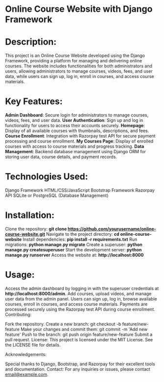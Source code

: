 
# Online Course Website with Django Framework

# Description:
This project is an Online Course Website developed using the Django Framework, providing a platform for managing and delivering online courses. The website includes functionalities for both administrators and users, allowing administrators to manage courses, videos, fees, and user data, while users can sign up, log in, enroll in courses, and access course materials.

# Key Features:

**Admin Dashboard**: Secure login for administrators to manage courses, videos, fees, and user data.
**User Authentication**: Sign up and log in functionality for users to access their accounts securely.
**Homepage**: Display of all available courses with thumbnails, descriptions, and fees.
**Course Enrollment**: Integration with Razorpay test API for secure payment processing and course enrollment.
**My Courses Page**: Display of enrolled courses with access to course materials and progress tracking.
**Data Management**: Backend database management using Django ORM for storing user data, course details, and payment records.

# Technologies Used:

Django Framework
HTML/CSS/JavaScript
Bootstrap Framework
Razorpay API
SQLite or PostgreSQL (Database Management)
# Installation:

Clone the repository: **git clone https://github.com/yourusername/online-course-website.git**
Navigate to the project directory: **cd online-course-website**
Install dependencies: **pip install -r requirements.txt**
Run migrations: **python manage.py migrate**
Create a superuser: **python manage.py createsuperuser**
Start the development server: **python manage.py runserver**
Access the website at: **http://localhost:8000**
# Usage:

Access the admin dashboard by logging in with the superuser credentials at **http://localhost:8000/admin**.
Add courses, upload videos, and manage user data from the admin panel.
Users can sign up, log in, browse available courses, enroll in courses, and access course materials.
Payments are processed securely using the Razorpay test API during course enrollment.
Contributing:

Fork the repository.
Create a new branch: git checkout -b feature/new-feature
Make your changes and commit them: git commit -m 'Add new feature'
Push to the branch: git push origin feature/new-feature
Submit a pull request.
License:
This project is licensed under the MIT License. See the LICENSE file for details.

Acknowledgements:

Special thanks to Django, Bootstrap, and Razorpay for their excellent tools and documentation.
Contact:
For any inquiries or issues, please contact email@example.com.





